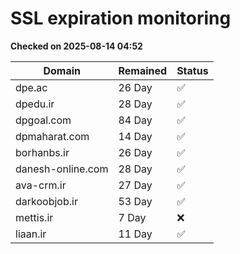 # SSL expiration monitoring

**Checked on 2025-08-14 04:52**

| Domain | Remained | Status       |
|--------|----------|--------------|
| dpe.ac     | 26 Day   | ✅ |
| dpedu.ir     | 28 Day   | ✅ |
| dpgoal.com     | 84 Day   | ✅ |
| dpmaharat.com     | 14 Day   | ✅ |
| borhanbs.ir     | 26 Day   | ✅ |
| danesh-online.com     | 28 Day   | ✅ |
| ava-crm.ir     | 27 Day   | ✅ |
| darkoobjob.ir     | 53 Day   | ✅ |
| mettis.ir     | 7 Day   | ❌ |
| liaan.ir     | 11 Day   | ✅ |
